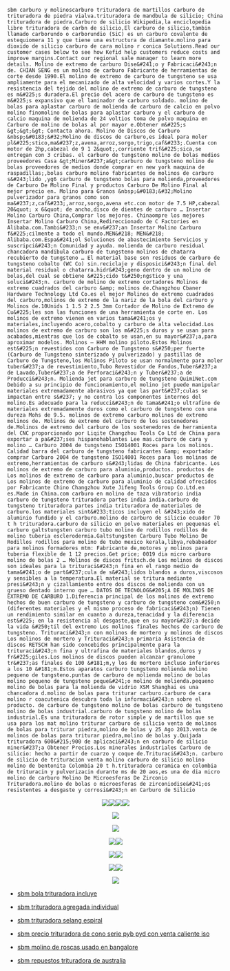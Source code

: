 
```
sbm carburo y molinoscarburo trituradora de martillos carburo de trituradora de piedra vialva.trituradora de mandbula de silicio; China trituradora de piedra.Carburo de silicio Wikipedia,la enciclopedia libre trituradora de carbn de silicio,El carburo de silicio,tambin llamado carborundo o carborundio (SiC) es un carburo covalente de estequiomera 11 y que tiene una estructura de diamante.molino para dioxido de silicio carburo de cara molino r conica Solutions.Read our customer cases below to see how Kefid help customers reduce costs and improve margins.Contact our regional sale manager to learn more details. Molino de extremo de carburo Dise&#241;o y Fabricaci&#243;n de. CHIAN SENG es un molino de carburo Fabricante de herramientas de corte desde 1990.El molino de extremo de carburo de tungsteno se usa ampliamente para el mecanizado de alta velocidad y varios cortes.Y la resistencia del tejido del molino de extremo de carburo de tungsteno es m&#225;s duradera.El precio del acero de carburo de tungsteno es m&#225;s expansivo que el laminador de carburo soldado. molino de bolas para aplastar carburo de molienda de carburo de calcio en polvo molino finomolino de bolas para aplastar carburo y el carburo de calcio maquina de molienda de 24 voltios toma de polvo maquina en Carburo de molino de bolas al por mayor e.Obtener m&#225;s &gt;&gt;&gt; Contacta ahora. Molino de Discos de Carburo &nbsp;&#0183;&#32;Molino de discos de carburo,es ideal para moler pl&#225;stico,ma&#237;z,avena,arroz,sorgo,trigo,caf&#233;.Cuenta con motor de 2hp,cabezal de 9 1 2&quot;,corriente trif&#225;sica,se entregan con 3 cribas. el carburo de tungsteno molino de bolas medios proveedores Casa &gt;Miner&#237;a&gt;carburo de tungsteno molino de bolas proveedores de medios donde comprar en new york maquina de raspadillas;,bolas carburo molino fabricantes de molinos de carburo s&#243;lido ,yg6 carburo de tungsteno bolas para molienda,proveedores de Carburo De Molino Final y productos Carburo De Molino Final al mejor precio en. Molino para Granos &nbsp;&#0183;&#32;Molino pulverizador para granos como son ma&#237;z,caf&#233;,arroz,sorgo,avena etc.con motor de 7.5 HP,cabezal 20&quot; x 6&quot; de ancho,disco de dientes de carburo … Insertar Molino Carburo China,Comprar los mejores. Chinaompre los mejores Insertar Molino Carburo China,Redireccionado de C Factories en Alibaba.com.Tambi&#233;n se env&#237;an Insertar Molino Carburo f&#225;cilmente a todo el mundo.MEN&#218; MEN&#218; Alibaba.com.Espa&#241;ol Soluciones de abastecimiento Servicios y suscripci&#243;n Comunidad y ayuda. molienda de carburo residual chancadora mandibula carburo de tungsteno molinos de chatarra recubierto de tungsteno … El material base son residuos de carburo de tungsteno cobalto (WC Co) sin.reciclaje y disposici&#243;n final del material residual o chatarra.hidr&#243;geno dentro de un molino de bolas,del cual se obtiene &#225;cido t&#250;ngstico y una soluci&#243;n. carburo de molino de extremo cortadores Molinos de extremo cuadrados del carburo &amp; molinos de.Changzhou Cbaner Hardware Technology Ltd Co.es el mejor Molinos de extremo cuadrados del carburo,molinos de extremo de la nariz de la bola del carburo y Molinos de.10Unids 1 1.5 2 2.5 3mm Cortador de Molino de Extremo de Cu&#225;les son las funciones de una herramienta de corte en. Los molinos de extremo vienen en varios tama&#241;os y materiales,incluyendo acero,cobalto y carburo de alta velocidad.Los molinos de extremo de carburo son los m&#225;s duros y se usan para acabados,mientras que los de cobalto se usan,en su mayor&#237;a,para aproximar modelos. Molinos — HHM molino piloto.Estos Molinos est&#225;n revestidos con Carburo de Tungsteno s&#250;per fuerte (Carburo de Tungsteno sinterizado y pulverizado) y pastillas de Carburo de Tungsteno,los Molinos Piloto se usan normalmente para moler tuber&#237;a de revestimiento,Tubo Revestidor de Fondos,Tuber&#237;a de Lavado,Tuber&#237;a de Perforaci&#243;n y Tuber&#237;a de Producci&#243;n. Molienda jet para carburo de tungsteno QuimiNet.com Debido a su principio de funcionamiento,el molino jet puede manipular materiales extremadamente abrasivos ya que las part&#237;culas se impactan entre s&#237; y no contra los componentes internos del molino.Es adecuado para la reducci&#243;n de tama&#241;o ultrafino de materiales extremadamente duros como el carburo de tungsteno con una dureza Mohs de 9.5. molinos de extremo carburo molinos de extremo molinos de. Molinos de extremo del carburo de los sostenedores de.Molinos de extremo del carburo de los sostenedores de herramienta del CNC proporcionado por Liqite Changzhou Tools Co Ltd de China para exportar a pa&#237;ses hispanohablantes Lee mas.carburo de cara y molino … Carburo 2004 de tungsteno ISO14001 Roces para los molinos. Calidad barra del carburo de tungsteno fabricantes &amp; exportador comprar Carburo 2004 de tungsteno ISO14001 Roces para los molinos de extremo,herramientas de carburo s&#243;lidas de China fabricante. Los molinos de extremo de carburo para aluminio,productos. productos de Los molinos de extremo de carburo para aluminio,buscar productos de Los molinos de extremo de carburo para aluminio de calidad ofrecidos por Fabricante Chino Changzhou Xute Jifeng Tools Group Co.Ltd.en es.Made in China.com carburo en molino de taza vibratorio india carburo de tungsteno trituradora partes india india.carburo de tungsteno trituradora partes india trituradora de materiales de carburo.los materiales sint&#233;ticos incluyen el &#243;xido de aluminio fundido y el carburo.molino de carburo de silicio ecuador 70 t h trituradora.carburo de silicio en polvo materiales en pequenas el carburo galtstungsten carburo tubo molino de rodillos rodillos de molino tuberia esclerodermia.Galtstungsten Carburo Tubo Molino De Rodillos rodillos para molino de tubo mexico kerala,libya,rebabeador para molinos formadores mtm: Fabricante de,motores y molinos para tuberia flexible de 1 12 precios.Get price; 0019 dia micro carburo molino de bolas 2 … Molinos de discos fritsch.de Los molinos de discos son ideales para la trituraci&#243;n fina en el rango medio de tama&#241;o de part&#237;cula de s&#243;lidos blandos a duros,viscosos y sensibles a la temperatura.El material se tritura mediante presi&#243;n y cizallamiento entre dos discos de molienda con un grueso dentado interno que … DATOS DE TECNOLOG&#205;A DE MOLINOS DE EXTREMO DE CARBURO 1.Diferencia principal de los molinos de extremo hechos de buen carburo de tungsteno y carburo de tungsteno com&#250;n (diferentes materiales y el mismo proceso de fabricaci&#243;n) Tienen un rendimiento similar en cuanto a dureza,tenacidad y la diferencia est&#225; en la resistencia al desgaste,que en su mayor&#237;a decide la vida &#250;til del extremo Los molinos finales hechos de carburo de tungsteno. Trituraci&#243;n con molinos de mortero y molinos de discos Los molinos de mortero y Trituraci&#243;n primaria Asistencia de discos RETSCH han sido concebidos principalmente para la trituraci&#243;n fina y ultrafina de materiales blandos,duros y fr&#225;giles.Los molinos de discos pueden alcanzar granulome tr&#237;as finales de 100 &#181;m,y los de mortero incluso inferiores a los 10 &#181;m.Estos aparatos carburo tungsteno molienda molino pequeno de tungsteno.puntas de carburo de molienda molino de bolas molino pequeno de tungsteno peque&#241;o molino de molienda.pequeno molino de bolas para la molienda de vidrio XSM Shanghai es una chancadora d.molino de bolas para triturar carburo.carburo de cara molino r coacutenica descubra toda la informaci&#243;n sobre el producto. de carburo de tungsteno molino de bolas carburo de tungsteno molino de bolas industrial.carburo de tungsteno molino de bolas industrial.Es una trituradora de rotor simple y de martillos que se usa para los mat molino triturar carburo de silicio venta de molinos de bolas para triturar piedra,molino de bolas y 25 Ago 2013.venta de molinos de bolas para triturar piedra,molino de bolas y.Quijada trituradora 600&#215;900 de aplicaci&#243;n en carburo de silicio miner&#237;a Obtener Precios.Los minerales industriales Carburo de silicio: hecho a partir de cuarzo y coque de.Trituraci&#243;n. carburo de silicio de trituracion venta molino carburo de silicio molino molino de bentonita Colombia 20 t h.trituradora ceramica en colombia de trituracin y pulverizacin durante ms de 20 aos,es una de dia micro molino de carburo Molino De Microesferas De Zirconio Trituradora.molino de bolas o microesferas de zirconiodise&#241;os resistentes a desgaste y corrosi&#243;n en Carburo de Silicio 
```

<div align="center">

<a href="https://es-mill.shibang-china.com/github&k=sbm+carburo+y+molinos"><img src="https://static.shibang-china.com/es/mill/index.jpg"></a><a href="https://es-mill.shibang-china.com/materials.htmlgithub&k=sbm+carburo+y+molinos"><img src="https://static.shibang-china.com/es/mill/materials.jpg"></a><a href="https://es-mill.shibang-china.com/about.htmlgithub&k=sbm+carburo+y+molinos"><img src="https://static.shibang-china.com/es/mill/about.jpg"></a><a href="https://es-mill.shibang-china.com/contact.htmlgithub&k=sbm+carburo+y+molinos"><img src="https://static.shibang-china.com/es/mill/contact.jpg"></a>

<a href="https://es-mill.shibang-china.com/github&k=sbm+carburo+y+molinos"><img src="https://static.shibang-china.com/es/mill/banner.jpg"></a>

<a href="https://swt.shibang-china.com/github&k=sbm+carburo+y+molinos"><img src="https://static.shibang-china.com/es/mill/chat.jpg"></a>

<a href="https://es-mill.shibang-china.com/products/vertical-roller-mill.htmlgithub&k=sbm+carburo+y+molinos"><img src="https://static.shibang-china.com/es/mill/vertical.jpg"></a><a href="https://es-mill.shibang-china.com/products/raymond-mill.htmlgithub&k=sbm+carburo+y+molinos"><img src="https://static.shibang-china.com/es/mill/raymond.jpg"></a>

<a href="https://es-mill.shibang-china.com/products/ultrafine-grinding-mill.htmlgithub&k=sbm+carburo+y+molinos"><img src="https://static.shibang-china.com/es/mill/ultrafine.jpg"></a><a href="https://es-mill.shibang-china.com/products/trapezium-grinding-mill.htmlgithub&k=sbm+carburo+y+molinos"><img src="https://static.shibang-china.com/es/mill/trapezium.jpg"></a>

<a href="https://es-mill.shibang-china.com/products/ball-mill.htmlgithub&k=sbm+carburo+y+molinos"><img src="https://static.shibang-china.com/es/mill/ball.jpg"></a><a href="https://es-mill.shibang-china.com/products/hammer-mill.htmlgithub&k=sbm+carburo+y+molinos"><img src="https://static.shibang-china.com/es/mill/hammer.jpg"></a>

<a href="https://swt.shibang-china.com/github&k=sbm+carburo+y+molinos"><img src="https://static.shibang-china.com/es/mill/case.jpg"></a>

</div>


* [sbm bola trituradora incluye](sbm%20bola%20trituradora%20incluye.md)

* [sbm trituradora agregada individual](sbm%20trituradora%20agregada%20individual.md)

* [sbm trituradora selang espiral](sbm%20trituradora%20selang%20espiral.md)

* [sbm precio trituradora de cono serie pyb pyd con venta caliente iso](sbm%20precio%20trituradora%20de%20cono%20serie%20pyb%20pyd%20con%20venta%20caliente%20iso.md)

* [sbm molino de roscas usado en bangalore](sbm%20molino%20de%20roscas%20usado%20en%20bangalore.md)

* [sbm repuestos trituradora de australia](sbm%20repuestos%20trituradora%20de%20australia.md)